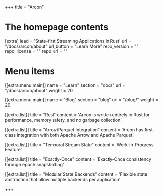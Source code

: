 +++
title = "Arcon"

# The homepage contents
[extra]
lead = 'State-first Streaming Applications in Rust'
url = "/docs/arcon/about"
url_button = "Learn More"
repo_version = ""
repo_license = ""
repo_url = ""

# Menu items
[[extra.menu.main]]
name = "Learn"
section = "docs"
url = "/docs/arcon/about"
weight = 20

[[extra.menu.main]]
name = "Blog"
section = "blog"
url = "/blog/"
weight = 20

[[extra.list]]
title = "Rust"
content = 'Arcon is written entirely in Rust for performance, memory safety, and no garbage collection.'

[[extra.list]]
title = "Arrow/Parquet Integration"
content = 'Arcon has first-class integration with both Apache Arrow and Apache Parquet.'

[[extra.list]]
title = "Temporal Stream State"
content = 'Work-in-Progress Feature'

[[extra.list]]
title = "Exactly-Once"
content = 'Exactly-Once consistency through epoch snapshotting'

[[extra.list]]
title = "Modular State Backends"
content = 'Flexible state abstraction that allow multiple backends per application'

+++
